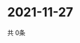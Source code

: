 # 2021-11-27
  共 0条

  <!-- BEGIN -->
  <!-- 最后更新时间Sat Nov 27 2021 19:02:25 GMT+0000 (Coordinated Universal Time) -->
  
  <!-- END -->
  
  